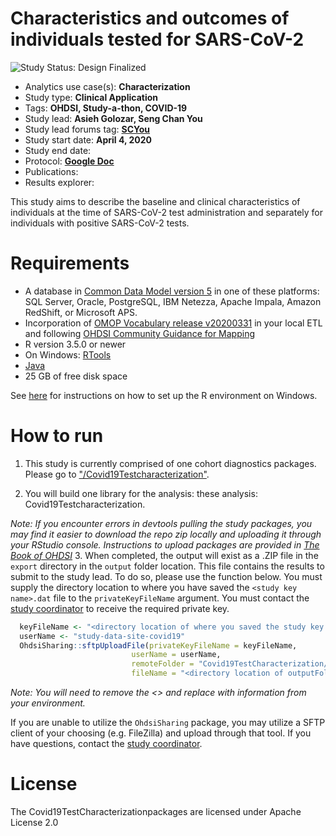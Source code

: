 Characteristics and outcomes of individuals tested for SARS-CoV-2
=============

<img src="https://img.shields.io/badge/Study%20Status-Design%20Finalized-brightgreen.svg" alt="Study Status: Design Finalized">

- Analytics use case(s): **Characterization**
- Study type: **Clinical Application**
- Tags: **OHDSI, Study-a-thon, COVID-19**
- Study lead: **Asieh Golozar, Seng Chan You**
- Study lead forums tag: **[SCYou](https://forums.ohdsi.org/u/SCYou)**
- Study start date: **April 4, 2020**
- Study end date:
- Protocol: **[Google Doc](https://drive.google.com/drive/folders/1sSrKmNjLAaStWyfZjUlzY97HxcTqrMNW)**
- Publications:
- Results explorer:

This study aims to describe the baseline and clinical characteristics of individuals at the time of  SARS-CoV-2 test administration and separately for individuals with positive SARS-CoV-2 tests.

Requirements
============

  - A database in [Common Data Model version 5](https://github.com/OHDSI/CommonDataModel) in one of these platforms: SQL Server, Oracle, PostgreSQL, IBM Netezza, Apache Impala, Amazon RedShift, or Microsoft APS.
- Incorporation of [OMOP Vocabulary release v20200331](https://github.com/OHDSI/Vocabulary-v5.0/releases) in your local ETL and following [OHDSI Community Guidance for Mapping](https://github.com/OHDSI/Covid-19/wiki/Release)
- R version 3.5.0 or newer
- On Windows: [RTools](http://cran.r-project.org/bin/windows/Rtools/)
- [Java](http://java.com)
- 25 GB of free disk space

See [here](https://ohdsi.github.io/MethodsLibrary/rSetup.html) for instructions on how to set up the R environment on Windows.

How to run
==========
  1. This study is currently comprised of one cohort diagnostics packages. Please go to ["/Covid19Testcharacterization"](https://github.com/ohdsi-studies/Covid19Testcharacterization/Covid19Testcharacterization).

2. You will build one library for the analysis: these analysis: Covid19Testcharacterization.

*Note: If you encounter errors in devtools pulling the study packages, you may find it easier to download the repo zip locally and uploading it through your RStudio console. Instructions to upload packages are provided in [The Book of OHDSI](https://ohdsi.github.io/TheBookOfOhdsi/PopulationLevelEstimation.html#running-the-study-package)*
                                                                                                                               3. When completed, the output will exist as a .ZIP file in the `export` directory in the `output` folder location. This file contains the results to submit to the study lead. To do so, please use the function below.  You must supply the directory location to where you have saved the `<study key name>.dat` file to the `privateKeyFileName` argument. You must contact the [study coordinator](mailto:kristin.kostka@iqvia.com) to receive the required private key.

  ```r
	keyFileName <- "<directory location of where you saved the study key name.dat>"
	userName <- "study-data-site-covid19"
	OhdsiSharing::sftpUploadFile(privateKeyFileName = keyFileName,
                             userName = userName,
                             remoteFolder = "Covid19TestCharacterization/<Covid19TestCharacterization>",
                             fileName = "<directory location of outputFolder/export>")
  ```
  
  *Note: You will need to remove the <> and replace with information from your environment.*
  
  If you are unable to utilize the `OhdsiSharing` package, you may utilize a SFTP client of your choosing (e.g. FileZilla) and upload through that tool. If you have questions, contact the [study coordinator](mailto:kristin.kostka@iqvia.com).


License
=======

The  Covid19TestCharacterizationpackages are licensed under Apache License 2.0
